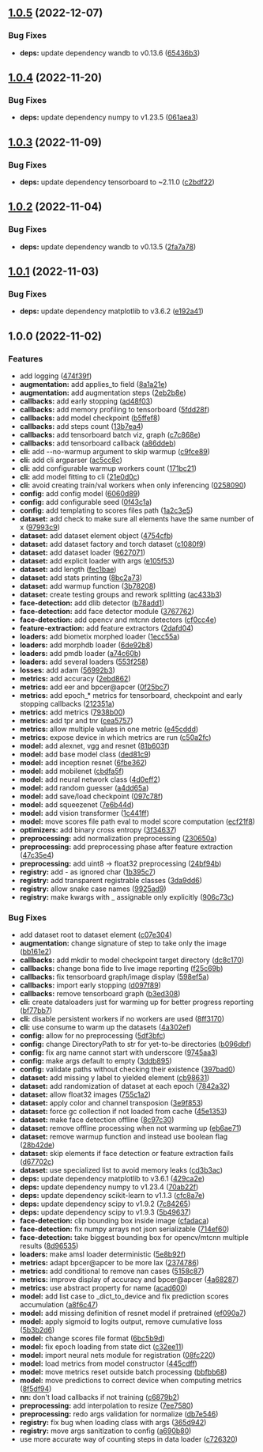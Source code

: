 ## [1.0.5](https://github.com/ndido98/revelio/compare/1.0.4...1.0.5) (2022-12-07)


### Bug Fixes

* **deps:** update dependency wandb to v0.13.6 ([65436b3](https://github.com/ndido98/revelio/commit/65436b3e74af171605f9a38a1e6c81e2f6a91ce9))

## [1.0.4](https://github.com/ndido98/revelio/compare/1.0.3...1.0.4) (2022-11-20)


### Bug Fixes

* **deps:** update dependency numpy to v1.23.5 ([061aea3](https://github.com/ndido98/revelio/commit/061aea3c8ea07c20ad24a6ebb8246b21e71d0b65))

## [1.0.3](https://github.com/ndido98/revelio/compare/1.0.2...1.0.3) (2022-11-09)


### Bug Fixes

* **deps:** update dependency tensorboard to ~2.11.0 ([c2bdf22](https://github.com/ndido98/revelio/commit/c2bdf2283e2daf269ca1a97745766bb47b4dbb79))

## [1.0.2](https://github.com/ndido98/revelio/compare/1.0.1...1.0.2) (2022-11-04)


### Bug Fixes

* **deps:** update dependency wandb to v0.13.5 ([2fa7a78](https://github.com/ndido98/revelio/commit/2fa7a7836f676e43875b43be287fdbce7098bd24))

## [1.0.1](https://github.com/ndido98/revelio/compare/1.0.0...1.0.1) (2022-11-03)


### Bug Fixes

* **deps:** update dependency matplotlib to v3.6.2 ([e192a41](https://github.com/ndido98/revelio/commit/e192a4163e70a1b3b903972c747c8c99d3801cc0))

## 1.0.0 (2022-11-02)


### Features

* add logging ([474f39f](https://github.com/ndido98/revelio/commit/474f39f0419ef88282a4a7e3d89a387a56dd1d56))
* **augmentation:** add applies_to field ([8a1a21e](https://github.com/ndido98/revelio/commit/8a1a21e03ffd56b6f73fdd5d4cbf4d032a827e06))
* **augmentation:** add augmentation steps ([2eb2b8e](https://github.com/ndido98/revelio/commit/2eb2b8ef0e48c6ac8f7c75f05f13ed1f4822713f))
* **callbacks:** add early stopping ([ad48f03](https://github.com/ndido98/revelio/commit/ad48f033de95f635d82dd12a5f9e1a9e2e94af2f))
* **callbacks:** add memory profiling to tensorboard ([5fdd28f](https://github.com/ndido98/revelio/commit/5fdd28fc8a7832f0114472c8d217d7cbee50a384))
* **callbacks:** add model checkpoint ([b5ffef8](https://github.com/ndido98/revelio/commit/b5ffef815de8d4043d86e02915edfdfc7b04afeb))
* **callbacks:** add steps count ([13b7ea4](https://github.com/ndido98/revelio/commit/13b7ea49b7e972dc2971f8cacac6f2417e105b07))
* **callbacks:** add tensorboard batch viz, graph ([c7c868e](https://github.com/ndido98/revelio/commit/c7c868e06c396fdcdcca074786e34484b700bc3f))
* **callbacks:** add tensorboard callback ([a86ddeb](https://github.com/ndido98/revelio/commit/a86ddeb9b254455a149dedca8ba3ec5f5bff5c6d))
* **cli:** add --no-warmup argument to skip warmup ([c9fce89](https://github.com/ndido98/revelio/commit/c9fce895a816cdde4d23be98439ef67c84b90716))
* **cli:** add cli argparser ([ac5cc8c](https://github.com/ndido98/revelio/commit/ac5cc8c242b1539d9e28ce3e0033ecb7c3047fa1))
* **cli:** add configurable warmup workers count ([171bc21](https://github.com/ndido98/revelio/commit/171bc212ce04b751a97f04774326c52f37dfc1f0))
* **cli:** add model fitting to cli ([21e0d0c](https://github.com/ndido98/revelio/commit/21e0d0c61cc6888a9885355424341af7a299daa3))
* **cli:** avoid creating train/val workers when only inferencing ([0258090](https://github.com/ndido98/revelio/commit/0258090a27b34ecf1f80f90d79340e792d2ba4d5))
* **config:** add config model ([6060d89](https://github.com/ndido98/revelio/commit/6060d8900a36113a413f95ee3f05265b06f6b7c5))
* **config:** add configurable seed ([0f43c1a](https://github.com/ndido98/revelio/commit/0f43c1a2be2d7c97f425ce885e80dffadd0ed38a))
* **config:** add templating to scores files path ([1a2c3e5](https://github.com/ndido98/revelio/commit/1a2c3e56352ad056c57888212be1e28e3caded76))
* **dataset:** add check to make sure all elements have the same number of x ([97993c9](https://github.com/ndido98/revelio/commit/97993c9c046dfe7ed3efe410d892a1112ebb40fa))
* **dataset:** add dataset element object ([4754cfb](https://github.com/ndido98/revelio/commit/4754cfbff0323519708617eecce8bba5adc9b5be))
* **dataset:** add dataset factory and torch dataset ([c1080f9](https://github.com/ndido98/revelio/commit/c1080f918ad7d8fb8372cd498e63e04924a7dca8))
* **dataset:** add dataset loader ([9627071](https://github.com/ndido98/revelio/commit/962707158978e086f1d2325bb5d524f390c7e800))
* **dataset:** add explicit loader with args ([e105f53](https://github.com/ndido98/revelio/commit/e105f534561dd32b6cfd95521a38598bcc670013))
* **dataset:** add length ([fec1bae](https://github.com/ndido98/revelio/commit/fec1bae861a5f447f329e7603e1cdc4c4223fd9f))
* **dataset:** add stats printing ([8bc2a73](https://github.com/ndido98/revelio/commit/8bc2a73598bd48ccc1a8e400a06c1092b5d400d8))
* **dataset:** add warmup function ([3b78208](https://github.com/ndido98/revelio/commit/3b78208607b743e94182d1f9bab00588957b6c9e))
* **dataset:** create testing groups and rework splitting ([ac433b3](https://github.com/ndido98/revelio/commit/ac433b3479bc2295d4f60827490b34be6c1b4bfc))
* **face-detection:** add dlib detector ([b78add1](https://github.com/ndido98/revelio/commit/b78add17480c7f0fe88b77e1265b65e5d96d7649))
* **face-detection:** add face detector module ([3767762](https://github.com/ndido98/revelio/commit/37677620e628ae63ff2212fa301800f3a08c4965))
* **face-detection:** add opencv and mtcnn detectors ([cf0cc4e](https://github.com/ndido98/revelio/commit/cf0cc4ed773ab01ff6524c9d5d1e46cb92556eea))
* **feature-extraction:** add feature extractors ([2dafd04](https://github.com/ndido98/revelio/commit/2dafd04f09386b631476a173dbddae69a74e49d3))
* **loaders:** add biometix morphed loader ([1ecc55a](https://github.com/ndido98/revelio/commit/1ecc55a2a7315bbe9231bbf6107f5aa85b172117))
* **loaders:** add morphdb loader ([6de92b8](https://github.com/ndido98/revelio/commit/6de92b8cd85776d68e489d5c788e5cd3eae8f4d1))
* **loaders:** add pmdb loader ([a74c60b](https://github.com/ndido98/revelio/commit/a74c60b5cfc6c53eb6863d6a41c9d57b39d89c4e))
* **loaders:** add several loaders ([553f258](https://github.com/ndido98/revelio/commit/553f258ef16a7bcec51a33261642670a38f5fd7b))
* **losses:** add adam ([56992b3](https://github.com/ndido98/revelio/commit/56992b38950b15c62e4612c10964376e9d0b8aeb))
* **metrics:** add accuracy ([2ebd862](https://github.com/ndido98/revelio/commit/2ebd8627d59d2da443a1ba8a062446265b4cda29))
* **metrics:** add eer and bpcer@apcer ([0f25bc7](https://github.com/ndido98/revelio/commit/0f25bc7d0cdb2012d0174bfb46a08e0867832932))
* **metrics:** add epoch_* metrics for tensorboard, checkpoint and early stopping callbacks ([212351a](https://github.com/ndido98/revelio/commit/212351a4d77dda8019a18df146e7e76447e5752d))
* **metrics:** add metrics ([7938b00](https://github.com/ndido98/revelio/commit/7938b00cd05893917ccd50cf2d7256a24ef0cd0a))
* **metrics:** add tpr and tnr ([cea5757](https://github.com/ndido98/revelio/commit/cea5757b50125c52a0dc8b2233d488db9125a859))
* **metrics:** allow multiple values in one metric ([e45cddd](https://github.com/ndido98/revelio/commit/e45cdddfe90d8df04b07e7802f94d4d43be0cb21))
* **metrics:** expose device in which metrics are run ([c50a2fc](https://github.com/ndido98/revelio/commit/c50a2fca2121d38ce79ea61470fa0502dd208971))
* **model:** add alexnet, vgg and resnet ([81b603f](https://github.com/ndido98/revelio/commit/81b603f416a34f2f5992991b00ca82a625500385))
* **model:** add base model class ([ded81c9](https://github.com/ndido98/revelio/commit/ded81c99ee86dc3c14cdcc2e9ef91a34c58ab616))
* **model:** add inception resnet ([6fbe362](https://github.com/ndido98/revelio/commit/6fbe362be4cf239493fb3d81b2e84e077ebd138b))
* **model:** add mobilenet ([cbdfa5f](https://github.com/ndido98/revelio/commit/cbdfa5f08399a00ccd0138bbf711739d89623eba))
* **model:** add neural network class ([4d0eff2](https://github.com/ndido98/revelio/commit/4d0eff24ee32d00b596c9eb6c946050eb9f7cccb))
* **model:** add random guesser ([a4dd65a](https://github.com/ndido98/revelio/commit/a4dd65af3320236aa55e75075b9584c2d50b581d))
* **model:** add save/load checkpoint ([097c78f](https://github.com/ndido98/revelio/commit/097c78f8c95a580926981394bbe337beb8a3ea0f))
* **model:** add squeezenet ([7e6b44d](https://github.com/ndido98/revelio/commit/7e6b44d36b213ca707485081114a26d0a874c825))
* **model:** add vision transformer ([1c441ff](https://github.com/ndido98/revelio/commit/1c441ff96bf0d1a46d272db69448ef03c0ac1eda))
* **model:** move scores file path eval to model score computation ([ecf21f8](https://github.com/ndido98/revelio/commit/ecf21f8f78db1f0486ea25ab41d19bb6f00973e9))
* **optimizers:** add binary cross entropy ([3f34637](https://github.com/ndido98/revelio/commit/3f34637f69590899a59c278d622921f6c72be8d8))
* **preprocessing:** add normalization preprocessing ([230650a](https://github.com/ndido98/revelio/commit/230650a04a05578a936f2c43aac0635272dce6b9))
* **preprocessing:** add preprocessing phase after feature extraction ([47c35e4](https://github.com/ndido98/revelio/commit/47c35e448d109a23579684672d597188fe6ea249))
* **preprocessing:** add uint8 -> float32 preprocessing ([24bf94b](https://github.com/ndido98/revelio/commit/24bf94b3cea4ba6faba5a606d1dd50cc87fe8510))
* **registry:** add - as ignored char ([1b395c7](https://github.com/ndido98/revelio/commit/1b395c71bc9aa354717f4be20a87414cf227b0dd))
* **registry:** add transparent registrable classes ([3da9dd6](https://github.com/ndido98/revelio/commit/3da9dd690c4010619611c1f11f024b9cee423912))
* **registry:** allow snake case names ([9925ad9](https://github.com/ndido98/revelio/commit/9925ad92b98e13c3ba24d210871547e885f23109))
* **registry:** make kwargs with _ assignable only explicitly ([906c73c](https://github.com/ndido98/revelio/commit/906c73ccecf3814d059ec9a28c0ebb4ce0d95cdf))


### Bug Fixes

* add dataset root to dataset element ([c07e304](https://github.com/ndido98/revelio/commit/c07e3045701e72a80be2b45cb69f98161d44a0ec))
* **augmentation:** change signature of step to take only the image ([bb161e2](https://github.com/ndido98/revelio/commit/bb161e25cd66c0984a4f41586fd04f9ac382c827))
* **callbacks:** add mkdir to model checkpoint target directory ([dc8c170](https://github.com/ndido98/revelio/commit/dc8c170ceb0c00048fa729c670f674ab02a63a0f))
* **callbacks:** change bona fide to live image reporting ([f25c69b](https://github.com/ndido98/revelio/commit/f25c69b7d05ce7caab8f79c4cb44ef6eefc65d71))
* **callbacks:** fix tensorboard graph/image display ([598ef5a](https://github.com/ndido98/revelio/commit/598ef5a9cb0d8f8141df76417dede7b26beb19bb))
* **callbacks:** import early stopping ([d097f89](https://github.com/ndido98/revelio/commit/d097f89191c01be542b57b24c3c01941ed4daea2))
* **callbacks:** remove tensorboard graph ([b3ed308](https://github.com/ndido98/revelio/commit/b3ed308429fe4646f99e39c84eecac13128e37f8))
* **cli:** create dataloaders just for warming up for better progress reporting ([bf77bb7](https://github.com/ndido98/revelio/commit/bf77bb74a1171dd0b13bb5f9154e7957bb10385c))
* **cli:** disable persistent workers if no workers are used ([8ff3170](https://github.com/ndido98/revelio/commit/8ff3170e3db4856414499b638d5bbbe2fb903969))
* **cli:** use consume to warm up the datasets ([4a302ef](https://github.com/ndido98/revelio/commit/4a302eff0256f8e52cb9f5476690bec968cd9ea1))
* **config:** allow for no preprocessing ([5df3bfc](https://github.com/ndido98/revelio/commit/5df3bfc382fd3369b110af38fbdd1d6296a7da43))
* **config:** change DirectoryPath to str for yet-to-be directories ([b096dbf](https://github.com/ndido98/revelio/commit/b096dbf96256e83442eddddbc29274ba78b37958))
* **config:** fix arg name cannot start with underscore ([9745aa3](https://github.com/ndido98/revelio/commit/9745aa3aaa77f4abd9155fc49143bb9d14813ee9))
* **config:** make args default to empty ([3ddb895](https://github.com/ndido98/revelio/commit/3ddb895c06b4a3e2af8d13b68e0449424fceb871))
* **config:** validate paths without checking their existence ([397bad0](https://github.com/ndido98/revelio/commit/397bad0b0a5fb8761a8ae91ab6fe33d407aa89f3))
* **dataset:** add missing y label to yielded element ([cb98631](https://github.com/ndido98/revelio/commit/cb986312a6d561a1e0921245ecb2720ebf1c4ff0))
* **dataset:** add randomization of dataset at each epoch ([7842a32](https://github.com/ndido98/revelio/commit/7842a32c56ea6b11e5d90ef158c799413093f334))
* **dataset:** allow float32 images ([755c1a2](https://github.com/ndido98/revelio/commit/755c1a2087d6571703ad8a27d07ae29ed644512a))
* **dataset:** apply color and channel transposion ([3e9f853](https://github.com/ndido98/revelio/commit/3e9f8532b15446d19bd8334d8f663ee6507405b4))
* **dataset:** force gc collection if not loaded from cache ([45e1353](https://github.com/ndido98/revelio/commit/45e1353ebf3cd0951523b6d99af401131ef39b69))
* **dataset:** make face detection offline ([8c97c30](https://github.com/ndido98/revelio/commit/8c97c306254b627d2a70f938262b6322427589cf))
* **dataset:** remove offline processing when not warming up ([eb6ae71](https://github.com/ndido98/revelio/commit/eb6ae711c07575bb5332c88eadfb2932c98d9dd8))
* **dataset:** remove warmup function and instead use boolean flag ([28b42de](https://github.com/ndido98/revelio/commit/28b42de03367be8dda3d03b5ed2a5e1e95f33d8c))
* **dataset:** skip elements if face detection or feature extraction fails ([d67702c](https://github.com/ndido98/revelio/commit/d67702cfa8fae5431f54b5c3e99aa79fadfa0833))
* **dataset:** use specialized list to avoid memory leaks ([cd3b3ac](https://github.com/ndido98/revelio/commit/cd3b3ac93520a70ff1f506c4ee978f53e6938e87))
* **deps:** update dependency matplotlib to v3.6.1 ([429ca2e](https://github.com/ndido98/revelio/commit/429ca2efa27a80606d6f9aaf6ea766a28ea5a9d5))
* **deps:** update dependency numpy to v1.23.4 ([70ab22f](https://github.com/ndido98/revelio/commit/70ab22f5bb9528f56a3182e6a68ed6a31a2acd14))
* **deps:** update dependency scikit-learn to v1.1.3 ([cfc8a7e](https://github.com/ndido98/revelio/commit/cfc8a7e364f4cb74a6725d916a6f10b8a1fc64ed))
* **deps:** update dependency scipy to v1.9.2 ([7c84265](https://github.com/ndido98/revelio/commit/7c842659584eb4d9f9cd2f1ddd078b341ab90d2c))
* **deps:** update dependency scipy to v1.9.3 ([5b49637](https://github.com/ndido98/revelio/commit/5b49637aa85863b769378c4deb75c34221be37a8))
* **face-detection:** clip bounding box inside image ([cfadaca](https://github.com/ndido98/revelio/commit/cfadaca409610a3ce3f5c66183d1308b628a2b51))
* **face-detection:** fix numpy arrays not json serializable ([714ef60](https://github.com/ndido98/revelio/commit/714ef608d363cc059d6c0b484ff284b4f1498940))
* **face-detection:** take biggest bounding box for opencv/mtcnn multiple results ([8d96535](https://github.com/ndido98/revelio/commit/8d9653539377646dfdb879da06366dd861a6ab4e))
* **loaders:** make amsl loader deterministic ([5e8b92f](https://github.com/ndido98/revelio/commit/5e8b92f8c683022d6a3b4c43c17966f2b0dffc8d))
* **metrics:** adapt bpcer@apcer to be more lax ([2374786](https://github.com/ndido98/revelio/commit/23747862daf39c223c61c80833b9a76fd7eaf6fc))
* **metrics:** add conditional to remove nan cases ([5158c87](https://github.com/ndido98/revelio/commit/5158c877d7aee05cfb1ace30ae67844dcbce9347))
* **metrics:** improve display of accuracy and bpcer@apcer ([4a68287](https://github.com/ndido98/revelio/commit/4a68287dc543bf795a01854388b834acaf1795ef))
* **metrics:** use abstract property for name ([acad600](https://github.com/ndido98/revelio/commit/acad600e29305faf7f301dd6eb617a778b64e882))
* **model:** add list case to _dict_to_device and fix prediction scores accumulation ([a8f6c47](https://github.com/ndido98/revelio/commit/a8f6c473ea31bc204574887b67e6e444c817554e))
* **model:** add missing definition of resnet model if pretrained ([ef090a7](https://github.com/ndido98/revelio/commit/ef090a7266c9e486a10f284feafc8256b8b63d0f))
* **model:** apply sigmoid to logits output, remove cumulative loss ([5b3b2d6](https://github.com/ndido98/revelio/commit/5b3b2d648a4b34eb0971f93fce91cca0c8e2fb4d))
* **model:** change scores file format ([6bc5b9d](https://github.com/ndido98/revelio/commit/6bc5b9dd9612fd59ffe47469735b6ab963029cb8))
* **model:** fix epoch loading from state dict ([c32ee11](https://github.com/ndido98/revelio/commit/c32ee110d2e15df9d23f4a6432a862d9878b096d))
* **model:** import neural nets module for registration ([08fc220](https://github.com/ndido98/revelio/commit/08fc220ae58476c178ba53a49790b1f51dd0f46b))
* **model:** load metrics from model constructor ([445cdff](https://github.com/ndido98/revelio/commit/445cdff79350d215b054adb97a8ac0ce728dc93e))
* **model:** move metrics reset outside batch processing ([bbfbb68](https://github.com/ndido98/revelio/commit/bbfbb68c840bbf7c8689a5f9d2abca07764b3c61))
* **model:** move predictions to correct device when computing metrics ([8f5df94](https://github.com/ndido98/revelio/commit/8f5df948558fb83a7584e1ec3165156c8bc22801))
* **nn:** don't load callbacks if not training ([c6879b2](https://github.com/ndido98/revelio/commit/c6879b2c73b95d16c882f154eca972780ab1b872))
* **preprocessing:** add interpolation to resize ([7ee7580](https://github.com/ndido98/revelio/commit/7ee7580dd5d31bdaf3b313d69ead99baedd14654))
* **preprocessing:** redo args validation for normalize ([db7e546](https://github.com/ndido98/revelio/commit/db7e546026279d72cdc5e5d9cbb71a3fd236fa5c))
* **registry:** fix bug when loading class with args ([365d942](https://github.com/ndido98/revelio/commit/365d94252ef93efed62147f68c9a7432b10fd9a8))
* **registry:** move args sanitization to config ([a690b80](https://github.com/ndido98/revelio/commit/a690b80b9c081aeef288ac8071bd6cada0b898a5))
* use more accurate way of counting steps in data loader ([c726320](https://github.com/ndido98/revelio/commit/c726320018c6e2d36e7bdc53d0feba1d8ee86a00))
